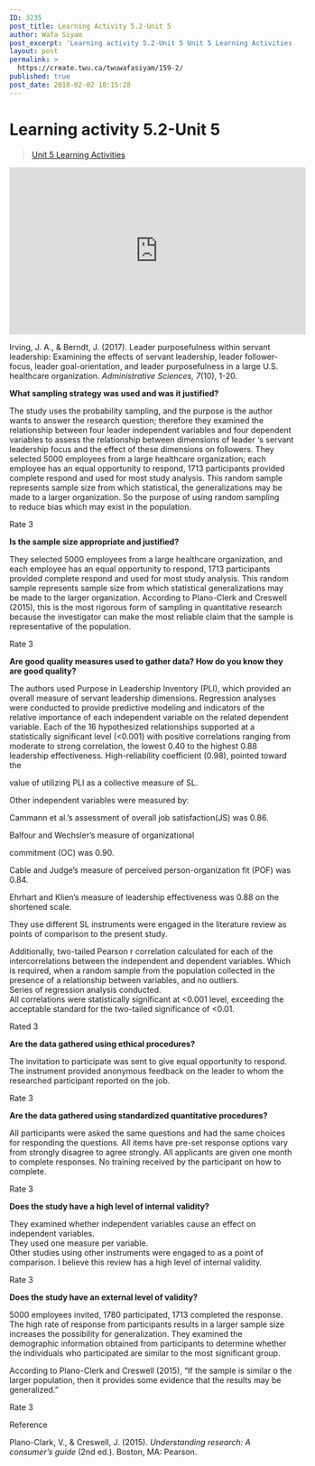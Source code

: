 ```yaml
---
ID: 3235
post_title: Learning Activity 5.2-Unit 5
author: Wafa Siyam
post_excerpt: 'Learning activity 5.2-Unit 5 Unit 5 Learning Activities Irving, J. A., &amp; Berndt, J. (2017). Leader purposefulness within servant leadership: Examining the effects of servant leadership, leader follower-focus, leader goal-orientation, and leader purposefulness in a large U.S. healthcare organization.&nbsp;Administrative Sciences, 7(10), 1-20. What sampling strategy was used and was it justified? The study uses the &hellip; <p><a href="https://create.twu.ca/twuwafasiyam/159-2/">Continue reading<span> "Learning Activity 5.2-Unit 5"</span></a></p>'
layout: post
permalink: >
  https://create.twu.ca/twuwafasiyam/159-2/
published: true
post_date: 2018-02-02 18:15:28
---
```

<h1><strong>Learning activity 5.2-Unit 5</strong></h1>

<blockquote class="wp-embedded-content" data-secret="c04HZi4PdU"><a href="https://create.twu.ca/ldrs591-sp18/unit-5-learning-activities/">Unit 5 Learning Activities</a></p></blockquote>



<iframe class="wp-embedded-content" sandbox="allow-scripts" security="restricted" src="https://create.twu.ca/ldrs591-sp18/unit-5-learning-activities/embed/#?secret=c04HZi4PdU" data-secret="c04HZi4PdU" width="525" height="296" title="&#8220;Unit 5 Learning Activities&#8221; &#8212; Leadership 591: Scholarly Inquiry" frameborder="0" marginwidth="0" marginheight="0" scrolling="no"></iframe>

Irving, J. A., &amp; Berndt, J. (2017). Leader purposefulness within servant leadership: Examining the effects of servant leadership, leader follower-focus, leader goal-orientation, and leader purposefulness in a large U.S. healthcare organization. <em>Administrative Sciences, 7</em>(10), 1-20.

<strong>What sampling strategy was used and was it justified?</strong>

The study uses the probability sampling, and the purpose is the author wants to answer the research question; therefore they examined the relationship between four leader independent variables and four dependent variables to assess the relationship between dimensions of leader ‘s servant leadership focus and the effect of these dimensions on followers. They selected 5000 employees from a large healthcare organization; each employee has an equal opportunity to respond, 1713 participants provided complete respond and used for most study analysis. This random sample represents sample size from which statistical, the generalizations may be made to a larger organization. So the purpose of using random sampling to reduce bias which may exist in the population.

Rate 3

<strong>Is the sample size appropriate and justified?</strong>

They selected 5000 employees from a large healthcare organization, and each employee has an equal opportunity to respond, 1713 participants provided complete respond and used for most study analysis. This random sample represents sample size from which statistical generalizations may be made to the larger organization. According to Plano-Clerk and Creswell (2015), this is the most rigorous form of sampling in quantitative research because the investigator can make the most reliable claim that the sample is representative of the population.

Rate 3

<strong>Are good quality measures used to gather data? How do you know they are good quality?</strong>

The authors used Purpose in Leadership Inventory (PLI), which provided an overall measure of servant leadership dimensions. Regression analyses were conducted to provide predictive modeling and indicators of the relative importance of each independent variable on the related dependent variable. Each of the 16 hypothesized relationships supported at a statistically significant level (&lt;0.001) with positive correlations ranging from moderate to strong correlation, the lowest 0.40 to the highest 0.88 leadership effectiveness. High-reliability coefficient (0.98), pointed toward the

value of utilizing PLI as a collective measure of SL.

Other independent variables were measured by:

Cammann et al.’s assessment of overall job satisfaction(JS) was 0.86.

Balfour and Wechsler’s measure of organizational

commitment (OC) was 0.90.

Cable and Judge’s measure of perceived person-organization fit (POF) was 0.84.

Ehrhart and Klien’s measure of leadership effectiveness was 0.88 on the shortened scale.

They use different SL instruments were engaged in the literature review as points of comparison to the present study.

Additionally, two-tailed Pearson r correlation calculated for each of the intercorrelations between the independent and dependent variables. Which is required, when a random sample from the population collected in the presence of a relationship between variables, and no outliers.<br />
Series of regression analysis conducted.<br />
All correlations were statistically significant at &lt;0.001 level, exceeding the acceptable standard for the two-tailed significance of &lt;0.01.

Rated 3

<strong>Are the data gathered using ethical procedures?</strong>

The invitation to participate was sent to give equal opportunity to respond. The instrument provided anonymous feedback on the leader to whom the researched participant reported on the job.

Rate 3

<strong>Are the data gathered using standardized quantitative procedures?</strong>

All participants were asked the same questions and had the same choices for responding the questions. All items have pre-set response options vary from strongly disagree to agree strongly. All applicants are given one month to complete responses. No training received by the participant on how to complete.

Rate 3

<strong>Does the study have a high level of internal validity?</strong>

They examined whether independent variables cause an effect on independent variables.<br />
They used one measure per variable.<br />
Other studies using other instruments were engaged to as a point of comparison. I believe this review has a high level of internal validity.

Rate 3

<strong>Does the study have an external level of validity?</strong>

5000 employees invited, 1780 participated, 1713 completed the response. The high rate of response from participants results in a larger sample size increases the possibility for generalization. They examined the demographic information obtained from participants to determine whether the individuals who participated are similar to the most significant group.

According to Plano-Clerk and Creswell (2015), “If the sample is similar o the larger population, then it provides some evidence that the results may be generalized.”

Rate 3

Reference

Plano-Clark, V., &amp; Creswell, J. (2015). <em>Understanding research: A consumer’s guide</em> (2nd ed.). Boston, MA: Pearson.

&nbsp;

&nbsp;